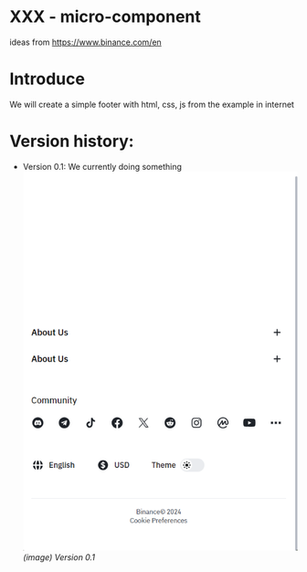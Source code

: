 # XXX - micro-component

ideas from https://www.binance.com/en

# Introduce

We will create a simple footer with html, css, js from the example in internet

# Version history:

- Version 0.1: We currently doing something
  ![Version 0.1](./demo/version_0.1.png "Version 0.1 demo")
  _(image) Version 0.1_
